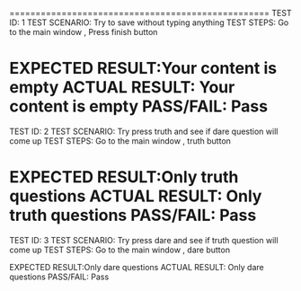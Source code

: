 ==================================================
TEST ID:        1
TEST SCENARIO:  Try to save without typing anything
TEST STEPS:     Go to the main window , Press finish button

EXPECTED RESULT:Your content is empty
ACTUAL RESULT:  Your content is empty
PASS/FAIL:      Pass 
==================================================
TEST ID:        2
TEST SCENARIO:  Try press truth and see if dare question will come up
TEST STEPS:     Go to the main window , truth button

EXPECTED RESULT:Only truth questions
ACTUAL RESULT:  Only truth questions
PASS/FAIL:      Pass 
==================================================
TEST ID:        3
TEST SCENARIO:  Try press dare and see if truth question will come up
TEST STEPS:     Go to the main window , dare button

EXPECTED RESULT:Only dare questions
ACTUAL RESULT:  Only dare questions
PASS/FAIL:      Pass 

